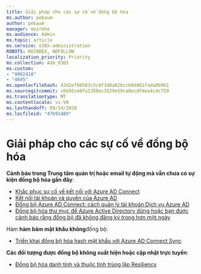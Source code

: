 ```yaml
---
title: Giải pháp cho các sự cố về đồng bộ hóa
ms.author: pebaum
author: pebaum
manager: mnirkhe
ms.audience: Admin
ms.topic: article
ms.service: o365-administration
ROBOTS: NOINDEX, NOFOLLOW
localization_priority: Priority
ms.collection: Adm_O365
ms.custom:
- "9002418"
- "4695"
ms.openlocfilehash: 43d2ef88503c5c0f3d8a82bccb9d401fada0b961
ms.sourcegitcommit: c6692ce0fa1358ec3529e59ca0ecdfdea4cdc759
ms.translationtype: MT
ms.contentlocale: vi-VN
ms.lasthandoff: 09/14/2020
ms.locfileid: "47691489"
---
```

# <a name="solutions-for-aad-synchronization-problems"></a>Giải pháp cho các sự cố về đồng bộ hóa

**Cảnh báo trong Trung tâm quản trị hoặc email tự động mà vẫn chưa có sự kiện đồng bộ hóa gần đây**:

- [Khắc phục sự cố về kết nối với Azure AD Connect](https://docs.microsoft.com/azure/active-directory/hybrid/tshoot-connect-connectivity)
- [Kết nối tài khoản và quyền của Azure AD](https://go.microsoft.com/fwlink/p/?LinkId=820598)
- [Đồng bộ Azure AD Connect: cách quản lý tài khoản Dịch vụ Azure AD](https://docs.microsoft.com/azure/active-directory/hybrid/how-to-connect-azureadaccount)
- [Đồng bộ hóa thư mục để Azure Active Directory dừng hoặc bạn được cảnh báo rằng đồng bộ đã không đăng ký trong hơn một ngày](https://support.microsoft.com/help/2882421/directory-synchronization-to-azure-active-directory-stops-or-you-re-warned-that-sync-hasn-t-registered-in-more-than-a-day)
 
Hàm **hàm băm mật khẩu không**đồng bộ:

- [Triển khai đồng bộ hóa hash mật khẩu với Azure AD Connect Sync](https://docs.microsoft.com/azure/active-directory/hybrid/how-to-connect-password-hash-synchronization)

**Các đối tượng được đồng bộ không xuất hiện hoặc cập nhật trực tuyến**:

- [Đồng bộ hóa danh tính và thuộc tính trùng lặp Resiliency](https://docs.microsoft.com/azure/active-directory/hybrid/how-to-connect-syncservice-duplicate-attribute-resiliency)
